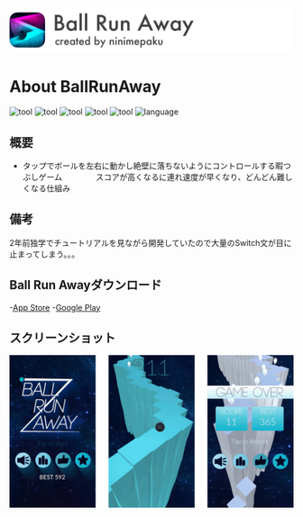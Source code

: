 ![header](./header.png)
# About BallRunAway
![tool](https://img.shields.io/badge/tool-Unity-blue.svg)
![tool](https://img.shields.io/badge/tool-Sketch-yellow.svg)
![tool](https://img.shields.io/badge/tool-PhotoshopCC-blue.svg)
![tool](https://img.shields.io/badge/tool-IllustratorCC-yellow.svg)
![tool](https://img.shields.io/badge/tool-Blender-green.svg)
![language](https://img.shields.io/badge/language-C-sharp-red.svg)
## 概要
- タップでボールを左右に動かし絶壁に落ちないようにコントロールする暇つぶしゲーム
　　　　スコアが高くなるに連れ速度が早くなり、どんどん難しくなる仕組み
## 備考
2年前独学でチュートリアルを見ながら開発していたので大量のSwitch文が目に止まってしまう。。。
## Ball Run Awayダウンロード
-[App Store](https://itunes.apple.com/jp/app/ball-run-away-%E3%83%9C%E3%83%BC%E3%83%AB%E3%82%92%E8%90%BD%E3%81%A8%E3%81%99%E3%81%AA/id1035571683?mt=8)
-[Google Play](https://play.google.com/store/apps/details?id=com.ninimepaku.BallGame&hl=ja)
## スクリーンショット
![header](./background.png)


